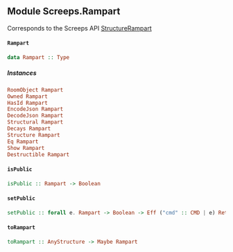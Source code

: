 ## Module Screeps.Rampart

Corresponds to the Screeps API [StructureRampart](http://support.screeps.com/hc/en-us/articles/207712959-StructureRampart)

#### `Rampart`

``` purescript
data Rampart :: Type
```

##### Instances
``` purescript
RoomObject Rampart
Owned Rampart
HasId Rampart
EncodeJson Rampart
DecodeJson Rampart
Structural Rampart
Decays Rampart
Structure Rampart
Eq Rampart
Show Rampart
Destructible Rampart
```

#### `isPublic`

``` purescript
isPublic :: Rampart -> Boolean
```

#### `setPublic`

``` purescript
setPublic :: forall e. Rampart -> Boolean -> Eff ("cmd" :: CMD | e) ReturnCode
```

#### `toRampart`

``` purescript
toRampart :: AnyStructure -> Maybe Rampart
```



